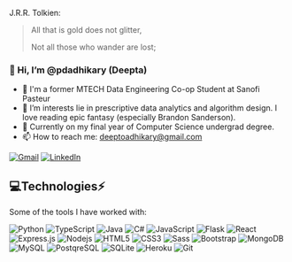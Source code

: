 J.R.R. Tolkien:
> All that is gold does not glitter,
>
> Not all those who wander are lost;


### 👋 Hi, I’m @pdadhikary (Deepta)
- 💼 I'm a former MTECH Data Engineering Co-op Student at Sanofi Pasteur
- 👀 I’m interests lie in prescriptive data analytics and algorithm design. I love reading epic fantasy (especially Brandon Sanderson).
- 🌱 Currently on my final year of Computer Science undergrad degree.
- 📫 How to reach me: deeptoadhikary@gmail.com

[![Gmail](https://img.shields.io/badge/Gmail-D14836?style=for-the-badge&logo=gmail&logoColor=white)](mailto:deeptoadhikary@gmail.com)
[![LinkedIn](https://img.shields.io/badge/LinkedIn-0077B5?style=for-the-badge&logo=linkedin&logoColor=white)](https://www.linkedin.com/in/pdeepta-adhikary/)

## 💻Technologies⚡

Some of the tools I have worked with:

![Python](https://img.shields.io/badge/Python-3776AB?style=flat-square&logo=python&logoColor=white)
![TypeScript](https://img.shields.io/badge/-TypeScript-007ACC?style=flat-square&logo=typescript&logoColor=white)
![Java](https://img.shields.io/badge/-Java-007396?style=flat-square&logo=java&logoColor=red)
![C#](https://img.shields.io/badge/C%23-239120?style=flat-square&logo=c-sharp&logoColor=white)
![JavaScript](https://img.shields.io/badge/-JavaScript-black?style=flat-square&logo=javascript)
![Flask](	https://img.shields.io/badge/Flask-000000?style=flat-square&logo=flask&logoColor=white)
![React](https://img.shields.io/badge/-React-007396?style=flat-square&logo=react)
![Express.js](https://img.shields.io/badge/Express.js-404D59?style=flat-square)
![Nodejs](https://img.shields.io/badge/-Nodejs-339933?style=flat-square&logo=Node.js&logoColor=white)
![HTML5](https://img.shields.io/badge/-HTML5-E34F26?style=flat-square&logo=html5&logoColor=white)
![CSS3](https://img.shields.io/badge/-CSS3-1572B6?style=flat-square&logo=css3)
![Sass](https://img.shields.io/badge/-Sass-CC6699?style=flat-square&logo=sass&logoColor=white)
![Bootstrap](https://img.shields.io/badge/Bootstrap-563D7C?style=flat-square&logo=bootstrap&logoColor=white)
![MongoDB](https://img.shields.io/badge/-MongoDB-black?style=flat-square&logo=mongodb)
![MySQL](https://img.shields.io/badge/-MySQL-4479A1?style=flat-square&logo=mysql&logoColor=white)
![PostqreSQL](https://img.shields.io/badge/PostgreSQL-316192?style=flat-square&logo=postgresql&logoColor=white)
![SQLite](https://img.shields.io/badge/SQLite-07405E?style=flat-square&logo=sqlite&logoColor=white)
![Heroku](https://img.shields.io/badge/Heroku-430098?style=flat-square&logo=heroku&logoColor=white)
![Git](https://img.shields.io/badge/-Git-black?style=flat-square&logo=git)

